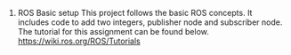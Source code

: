 1. ROS Basic setup
   This project follows the basic ROS concepts. It includes code to add two integers, publisher node and subscriber node.
   The tutorial for this assignment can be found below.
   https://wiki.ros.org/ROS/Tutorials
